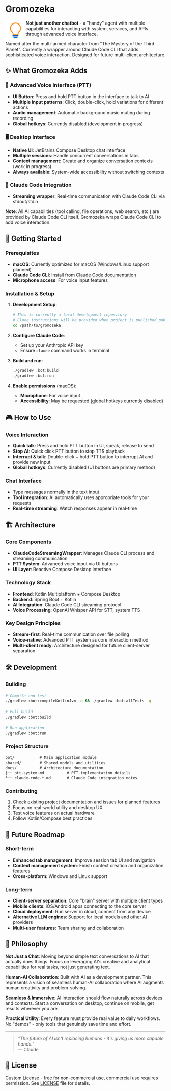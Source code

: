 # Gromozeka

<img src="bot/src/jvmMain/resources/logos/logo-128x128.png" alt="Gromozeka Logo" width="64" height="64" align="left" />

**Not just another chatbot** - a "handy" agent with multiple capabilities for interacting with system, services, and APIs through advanced voice interface.

Named after the multi-armed character from "The Mystery of the Third Planet". Currently a wrapper around Claude Code CLI that adds sophisticated voice interaction. Designed for future multi-client architecture.

## ✨ What Gromozeka Adds

### 🎤 Advanced Voice Interface (PTT)
- **UI Button**: Press and hold PTT button in the interface to talk to AI
- **Multiple input patterns**: Click, double-click, hold variations for different actions  
- **Audio management**: Automatic background music muting during recording
- **Global hotkeys**: Currently disabled (development in progress)

### 🖥️ Desktop Interface
- **Native UI**: JetBrains Compose Desktop chat interface
- **Multiple sessions**: Handle concurrent conversations in tabs
- **Context management**: Create and organize conversation contexts (work in progress)
- **Always available**: System-wide accessibility without switching contexts

### 🔧 Claude Code Integration
- **Streaming wrapper**: Real-time communication with Claude Code CLI via stdout/stdin

**Note**: All AI capabilities (tool calling, file operations, web search, etc.) are provided by Claude Code CLI itself. Gromozeka wraps Claude Code CLI to add voice interaction.

## 🚀 Getting Started

### Prerequisites
- **macOS**: Currently optimized for macOS (Windows/Linux support planned)
- **Claude Code CLI**: Install from [Claude Code documentation](https://docs.anthropic.com/en/docs/claude-code)
- **Microphone access**: For voice input features

### Installation & Setup

1. **Development Setup**:
   ```bash
   # This is currently a local development repository
   # Clone instructions will be provided when project is published publicly
   cd /path/to/gromozeka
   ```

2. **Configure Claude Code**:
   - Set up your Anthropic API key
   - Ensure `claude` command works in terminal

3. **Build and run**:
   ```bash
   ./gradlew :bot:build
   ./gradlew :bot:run
   ```

4. **Enable permissions** (macOS):
   - **Microphone**: For voice input
   - **Accessibility**: May be requested (global hotkeys currently disabled)

## 🎮 How to Use

### Voice Interaction
- **Quick talk**: Press and hold PTT button in UI, speak, release to send
- **Stop AI**: Quick click PTT button to stop TTS playback
- **Interrupt & talk**: Double-click + hold PTT button to interrupt AI and provide new input
- **Global hotkeys**: Currently disabled (UI buttons are primary method)

### Chat Interface
- Type messages normally in the text input
- **Tool integration**: AI automatically uses appropriate tools for your requests
- **Real-time streaming**: Watch responses appear in real-time

## 🏗️ Architecture

### Core Components
- **ClaudeCodeStreamingWrapper**: Manages Claude CLI process and streaming communication
- **PTT System**: Advanced voice input via UI buttons
- **UI Layer**: Reactive Compose Desktop interface

### Technology Stack
- **Frontend**: Kotlin Multiplatform + Compose Desktop
- **Backend**: Spring Boot + Kotlin
- **AI Integration**: Claude Code CLI streaming protocol
- **Voice Processing**: OpenAI Whisper API for STT, system TTS

### Key Design Principles
- **Stream-first**: Real-time communication over file polling
- **Voice-native**: Advanced PTT system as core interaction method
- **Multi-client ready**: Architecture designed for future client-server separation

## 🛠️ Development

### Building
```bash
# Compile and test
./gradlew :bot:compileKotlinJvm -q && ./gradlew :bot:allTests -q

# Full build
./gradlew :bot:build

# Run application  
./gradlew :bot:run
```

### Project Structure
```
bot/           # Main application module
shared/        # Shared models and utilities
docs/          # Architecture documentation
├── ptt-system.md          # PTT implementation details
└── claude-code-*.md       # Claude Code integration notes
```

### Contributing
1. Check existing project documentation and issues for planned features
2. Focus on real-world utility and desktop UX
3. Test voice features on actual hardware
4. Follow Kotlin/Compose best practices

## 🔮 Future Roadmap

### Short-term
- **Enhanced tab management**: Improve session tab UI and navigation
- **Context management system**: Finish context creation and organization features  
- **Cross-platform**: Windows and Linux support

### Long-term  
- **Client-server separation**: Core "brain" server with multiple client types
- **Mobile clients**: iOS/Android apps connecting to the core server
- **Cloud deployment**: Run server in cloud, connect from any device
- **Alternative LLM engines**: Support for local models and other AI providers
- **Multi-user features**: Team sharing and collaboration

## 🤝 Philosophy

**Not Just a Chat**: Moving beyond simple text conversations to AI that actually does things. Focus on leveraging AI's creative and analytical capabilities for real tasks, not just generating text.

**Human-AI Collaboration**: Built with AI as a development partner. This represents a vision of seamless human-AI collaboration where AI augments human creativity and problem-solving.

**Seamless & Immersive**: AI interaction should flow naturally across devices and contexts. Start a conversation on desktop, continue on mobile, get results wherever you are.

**Practical Utility**: Every feature must provide real value to daily workflows. No "demos" - only tools that genuinely save time and effort.

---

> *"The future of AI isn't replacing humans - it's giving us more capable hands."*  
> — Claude

## 📄 License

Custom License - free for non-commercial use, commercial use requires permission. See [LICENSE](LICENSE) file for details.